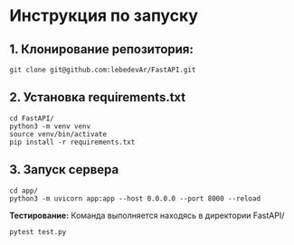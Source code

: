 # Инструкция по запуску

## 1. Клонирование репозитория: 
```
git clone git@github.com:lebedevAr/FastAPI.git
```

## 2. Установка requirements.txt
```
cd FastAPI/
python3 -m venv venv
source venv/bin/activate
pip install -r requirements.txt
```

## 3. Запуск сервера
```
cd app/
python3 -m uvicorn app:app --host 0.0.0.0 --port 8000 --reload
```
**Тестирование:** Команда выполняется находясь в директории FastAPI/
```
pytest test.py
```
